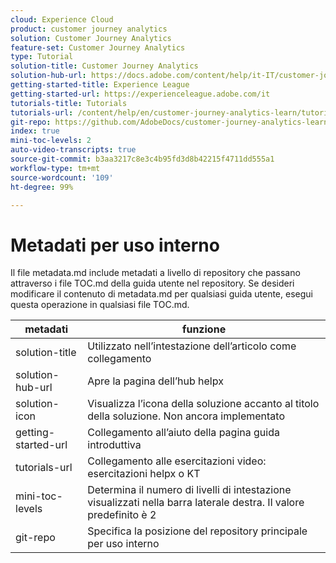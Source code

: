 ```yaml
---
cloud: Experience Cloud
product: customer journey analytics
solution: Customer Journey Analytics
feature-set: Customer Journey Analytics
type: Tutorial
solution-title: Customer Journey Analytics
solution-hub-url: https://docs.adobe.com/content/help/it-IT/customer-journey-analytics-learn/tutorials/overview.html
getting-started-title: Experience League
getting-started-url: https://experienceleague.adobe.com/it
tutorials-title: Tutorials
tutorials-url: /content/help/en/customer-journey-analytics-learn/tutorials/overview.html
git-repo: https://github.com/AdobeDocs/customer-journey-analytics-learn.it-IT
index: true
mini-toc-levels: 2
auto-video-transcripts: true
source-git-commit: b3aa3217c8e3c4b95fd3d8b42215f4711dd555a1
workflow-type: tm+mt
source-wordcount: '109'
ht-degree: 99%

---
```



# Metadati per uso interno

Il file metadata.md include metadati a livello di repository che passano attraverso i file TOC.md della guida utente nel repository. Se desideri modificare il contenuto di metadata.md per qualsiasi guida utente, esegui questa operazione in qualsiasi file TOC.md.

| metadati | funzione |
|--- |--- |
| solution-title | Utilizzato nell’intestazione dell’articolo come collegamento |
| solution-hub-url | Apre la pagina dell’hub helpx |
| solution-icon | Visualizza l’icona della soluzione accanto al titolo della soluzione. Non ancora implementato |
| getting-started-url | Collegamento all’aiuto della pagina guida introduttiva |
| tutorials-url | Collegamento alle esercitazioni video: esercitazioni helpx o KT |
| mini-toc-levels | Determina il numero di livelli di intestazione visualizzati nella barra laterale destra. Il valore predefinito è 2 |
| git-repo | Specifica la posizione del repository principale per uso interno |
